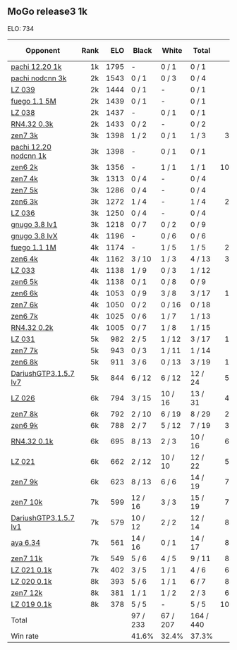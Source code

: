 ## MoGo release3 1k ##

ELO: 734

Opponent | Rank | ELO | Black | White | Total | Win rate
---------|-----:|----:|-------|-------|-------|-------:
[pachi 12.20 1k](pachi%2012.20%201k.md) | 1k | 1795 | - | 0 / 1 | 0 / 1 | 0.0%
[pachi nodcnn 3k](pachi%20nodcnn%203k.md) | 2k | 1543 | 0 / 1 | 0 / 3 | 0 / 4 | 0.0%
[LZ 039](LZ%20039.md) | 2k | 1444 | 0 / 1 | - | 0 / 1 | 0.0%
[fuego 1.1 5M](fuego%201.1%205M.md) | 2k | 1439 | 0 / 1 | - | 0 / 1 | 0.0%
[LZ 038](LZ%20038.md) | 2k | 1437 | - | 0 / 1 | 0 / 1 | 0.0%
[RN4.32 0.3k](RN4.32%200.3k.md) | 2k | 1433 | 0 / 2 | - | 0 / 2 | 0.0%
[zen7 3k](zen7%203k.md) | 3k | 1398 | 1 / 2 | 0 / 1 | 1 / 3 | 33.3%
[pachi 12.20 nodcnn 1k](pachi%2012.20%20nodcnn%201k.md) | 3k | 1398 | - | 0 / 1 | 0 / 1 | 0.0%
[zen6 2k](zen6%202k.md) | 3k | 1356 | - | 1 / 1 | 1 / 1 | 100.0%
[zen7 4k](zen7%204k.md) | 3k | 1313 | 0 / 4 | - | 0 / 4 | 0.0%
[zen7 5k](zen7%205k.md) | 3k | 1286 | 0 / 4 | - | 0 / 4 | 0.0%
[zen6 3k](zen6%203k.md) | 3k | 1272 | 1 / 4 | - | 1 / 4 | 25.0%
[LZ 036](LZ%20036.md) | 3k | 1250 | 0 / 4 | - | 0 / 4 | 0.0%
[gnugo 3.8 lv1](gnugo%203.8%20lv1.md) | 3k | 1218 | 0 / 7 | 0 / 2 | 0 / 9 | 0.0%
[gnugo 3.8 lvX](gnugo%203.8%20lvX.md) | 4k | 1196 | - | 0 / 6 | 0 / 6 | 0.0%
[fuego 1.1 1M](fuego%201.1%201M.md) | 4k | 1174 | - | 1 / 5 | 1 / 5 | 20.0%
[zen6 4k](zen6%204k.md) | 4k | 1162 | 3 / 10 | 1 / 3 | 4 / 13 | 30.8%
[LZ 033](LZ%20033.md) | 4k | 1138 | 1 / 9 | 0 / 3 | 1 / 12 | 8.3%
[zen6 5k](zen6%205k.md) | 4k | 1138 | 0 / 1 | 0 / 8 | 0 / 9 | 0.0%
[zen6 6k](zen6%206k.md) | 4k | 1053 | 0 / 9 | 3 / 8 | 3 / 17 | 17.6%
[zen7 6k](zen7%206k.md) | 4k | 1050 | 0 / 2 | 0 / 16 | 0 / 18 | 0.0%
[zen6 7k](zen6%207k.md) | 4k | 1025 | 0 / 6 | 1 / 7 | 1 / 13 | 7.7%
[RN4.32 0.2k](RN4.32%200.2k.md) | 4k | 1005 | 0 / 7 | 1 / 8 | 1 / 15 | 6.7%
[LZ 031](LZ%20031.md) | 5k | 982 | 2 / 5 | 1 / 12 | 3 / 17 | 17.6%
[zen7 7k](zen7%207k.md) | 5k | 943 | 0 / 3 | 1 / 11 | 1 / 14 | 7.1%
[zen6 8k](zen6%208k.md) | 5k | 911 | 3 / 6 | 0 / 13 | 3 / 19 | 15.8%
[DariushGTP3.1.5.7 lv7](DariushGTP3.1.5.7%20lv7.md) | 5k | 844 | 6 / 12 | 6 / 12 | 12 / 24 | 50.0%
[LZ 026](LZ%20026.md) | 6k | 794 | 3 / 15 | 10 / 16 | 13 / 31 | 41.9%
[zen7 8k](zen7%208k.md) | 6k | 792 | 2 / 10 | 6 / 19 | 8 / 29 | 27.6%
[zen6 9k](zen6%209k.md) | 6k | 788 | 2 / 7 | 5 / 12 | 7 / 19 | 36.8%
[RN4.32 0.1k](RN4.32%200.1k.md) | 6k | 695 | 8 / 13 | 2 / 3 | 10 / 16 | 62.5%
[LZ 021](LZ%20021.md) | 6k | 662 | 2 / 12 | 10 / 10 | 12 / 22 | 54.5%
[zen7 9k](zen7%209k.md) | 6k | 623 | 8 / 13 | 6 / 6 | 14 / 19 | 73.7%
[zen7 10k](zen7%2010k.md) | 7k | 599 | 12 / 16 | 3 / 3 | 15 / 19 | 78.9%
[DariushGTP3.1.5.7 lv1](DariushGTP3.1.5.7%20lv1.md) | 7k | 579 | 10 / 12 | 2 / 2 | 12 / 14 | 85.7%
[aya 6.34](aya%206.34.md) | 7k | 561 | 14 / 16 | 0 / 1 | 14 / 17 | 82.4%
[zen7 11k](zen7%2011k.md) | 7k | 549 | 5 / 6 | 4 / 5 | 9 / 11 | 81.8%
[LZ 021 0.1k](LZ%20021%200.1k.md) | 7k | 402 | 3 / 5 | 1 / 1 | 4 / 6 | 66.7%
[LZ 020 0.1k](LZ%20020%200.1k.md) | 8k | 393 | 5 / 6 | 1 / 1 | 6 / 7 | 85.7%
[zen7 12k](zen7%2012k.md) | 8k | 381 | 1 / 1 | 1 / 2 | 2 / 3 | 66.7%
[LZ 019 0.1k](LZ%20019%200.1k.md) | 8k | 378 | 5 / 5 | - | 5 / 5 | 100.0%
Total | | | 97 / 233 | 67 / 207 | 164 / 440 | 
Win rate| | | 41.6% | 32.4% | 37.3% | 
